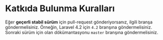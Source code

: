 # Katkıda Bulunma Kuralları

Eğer **geçerli stabil sürüm** için pull-request gönderiyorsanız, ilgili branşa göndermelisiniz. Örneğin, Laravel 4.2 için `4.2` branşına göndermelisiniz. Sonraki sürüm için olan dökümantasyonu `master` branşına göndermelisiniz.
